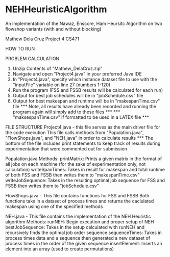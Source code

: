 # NEHHeuristicAlgorithm
An implementation of the Nawaz, Enscore, Ham Heursitc Algorithm on two flowshop variants (with and without blocking)

Mathew Dela Cruz
Project 4
CS471

HOW TO RUN

PROBLEM CALCULATION
1. Unzip Contents of "Mathew_DelaCruz.zip"
2. Navigate and open "Project4.java" in your preferred Java IDE
3. In "Project4.java", specify which instance dataset file to use with the "inputFile" variable on line 27 (numbers 1-120)
4. Run the program (FSS and FSSB results will be calculated for each run)
5. Output for best job schedules will be in "jobSchedule.csv" file
6. Output for best makespan and runtime will be in "makespanTime.csv" file
*** Note, all results have already been recorded and running the program again will simply add to these files ***
*** "maksespanTime.csv" if formatted to be used in a LATEX file ***

FILE STRUCTURE
Project4.java - this file serves as the main driver file for the code execution
    This file calls methods from "Population.java", "FlowShops.java", and "NEH.java" in order to calculate results
    *** The bottom of the file includes print statements to keep track of results during experimentation that were commented out for submission
    

Population.java
Methods:
    printMatrix: Prints a given matrix in the format of all jobs on each machine (for the sake of experimentation only, not calculation)
    writeSpanTimes: Takes in result for makespan and total runtime of both FSS and FSSB then writes them to "makespanTime.csv"
    writeJobSequence: Takes in the resulting optimal job sequence for FSS and FSSB then writes them to "jobSchedule.csv"

FlowShops.java - This file contains functions for FSS and FSSB
    Both functions take in a dataset of process times and returns the caclulated makespan using one of the specified methods

NEH.java - This file contains the implementation of the NEH Heuristic algorithm
Methods:
    runNEH: Begin execution and proper setup of NEH
    bestJobSequence: Takes in the setup calculated  with runNEH and recursively finds the optimal job order sequence
    sequenceTimes: Takes in process times data and a sequence then generated a new dataset of process times in the order of the given sequence
    insertElement: Inserts an element into an array (used to create permutations)

